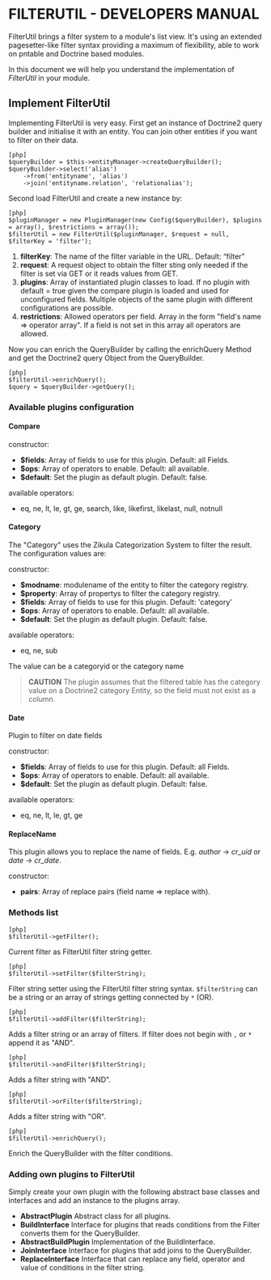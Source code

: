 
# FILTERUTIL - DEVELOPERS MANUAL #

FilterUtil brings a filter system to a module's list view. It's using an extended
pagesetter­-like filter syntax providing a maximum of flexibility, able to work on
pntable and Doctrine based modules.

In this document we will help you understand the implementation of _FilterUtil_
in your module.


## Implement FilterUtil ##

Implementing FilterUtil is very easy. 
First get an instance of Doctrine2 query builder and initialise it with an entity. You can join
other entities if you want to filter on their data.

    [php]
    $queryBuilder = $this->entityManager->createQueryBuilder();
    $queryBuilder->select('alias')
        ->from('entityname', 'alias')
        ->join('entityname.relation', 'relationalias');

Second load FilterUtil and create a new instance by:

    [php]
    $pluginManager = new PluginManager(new Config($queryBuilder), $plugins = array(), $restrictions = array());
    $filterUtil = new FilterUtil($pluginManager, $request = null, $filterKey = 'filter');
    
1. **filterKey**: The name of the filter variable in the URL. Default: “filter”
2. **request**: A request object to obtain the filter sting
   only needed if the filter is set via GET or it reads values from GET.
3. **plugins**: Array of instantiated plugin classes to load.
   If no plugin with default = true given the compare plugin is loaded and used for unconfigured fields.
   Multiple objects of the same plugin with different configurations are possible.
4. **restrictions**: Allowed operators per field.
   Array in the form "field's name => operator array". If a field is not set in this array all
   operators are allowed.

Now you can enrich the QueryBuilder by calling the enrichQuery Method and get the Doctrine2
query Object from the QueryBuilder.

    [php]
    $filterUtil->enrichQuery();
    $query = $queryBuilder->getQuery();

### Available plugins configuration ###

#### Compare ####

constructor:
- **$fields**:  Array of fields to use for this plugin. Default: all Fields.
- **$ops**: Array of operators to enable. Default: all available.
- **$default**: Set the plugin as default plugin. Default: false.

available operators:
- eq, ne, lt, le, gt, ge, search, like, likefirst, likelast, null, notnull

#### Category ####

The "Category" uses the Zikula Categorization System to filter the result.
The configuration values are:

constructor:
- **$modname**: modulename of the entity to filter the category registry. 
- **$property**: Array of propertys to filter the category registry.
- **$fields**:  Array of fields to use for this plugin. Default: 'category'
- **$ops**: Array of operators to enable. Default: all available.
- **$default**: Set the plugin as default plugin. Default: false.

available operators:
- eq, ne, sub

The value can be a categoryid or the category name

> **CAUTION**
> The plugin assumes that the filtered table has the category value on
> a Doctrine2 category Entity, so the field must not exist as a column.

#### Date ####

Plugin to filter on date fields

constructor:
- **$fields**:  Array of fields to use for this plugin. Default: all Fields.
- **$ops**: Array of operators to enable. Default: all available.
- **$default**: Set the plugin as default plugin. Default: false.

available operators:
- eq, ne, lt, le, gt, ge

#### ReplaceName ####

This plugin allows you to replace the name of fields.
E.g. *author* -> *cr_uid* or *date* -> *cr_date*.

constructor:
- **pairs**: Array of replace pairs (field name => replace with).


### Methods list ###

    [php]
    $filterUtil->getFilter();

Current filter as FilterUtil filter string getter.

    [php]
    $filterUtil->setFilter($filterString);

Filter string setter using the FilterUtil filter string syntax.
`$filterString` can be a string or an array of strings getting connected by `*` (OR).

    [php]
    $filterUtil->addFilter($filterString);

Adds a filter string or an array of filters.
If filter does not begin with `,` or `*` append it as "AND".

    [php]
    $filterUtil->andFilter($filterString);

Adds a filter string with "AND".

    [php]
    $filterUtil->orFilter($filterString);

Adds a filter string with "OR".

    [php]
    $filterUtil->enrichQuery();

Enrich the QueryBuilder with the filter conditions.


### Adding own plugins to FilterUtil ###

Simply create your own plugin with the following abstract base classes and interfaces
and add an instance to the plugins array.

- **AbstractPlugin** Abstract class for all plugins.
- **BuildInterface** Interface for plugins that reads conditions from the Filter converts them for the QueryBuilder.
- **AbstractBuildPlugin** Implementation of the BuildInterface.
- **JoinInterface** Interface for plugins that add joins to the QueryBuilder.
- **ReplaceInterface** Interface that can replace any field, operator and value of conditions in the filter string.